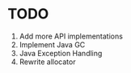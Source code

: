 # TODO

1. Add more API implementations
1. Implement Java GC
1. Java Exception Handling
1. Rewrite allocator
